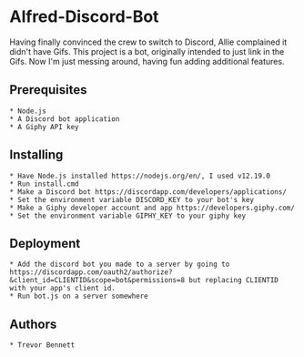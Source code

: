 # Alfred-Discord-Bot

Having finally convinced the crew to switch to Discord, Allie complained it didn't have Gifs. This project is a bot, originally intended to just link in the Gifs. Now I'm just messing around, having fun adding additional features.

## Prerequisites
    * Node.js
    * A Discord bot application
    * A Giphy API key
    
## Installing
    * Have Node.js installed https://nodejs.org/en/, I used v12.19.0
    * Run install.cmd
    * Make a Discord bot https://discordapp.com/developers/applications/
    * Set the environment variable DISCORD_KEY to your bot's key
    * Make a Giphy developer account and app https://developers.giphy.com/
    * Set the environment variable GIPHY_KEY to your giphy key

## Deployment
    * Add the discord bot you made to a server by going to https://discordapp.com/oauth2/authorize?&client_id=CLIENTID&scope=bot&permissions=8 but replacing CLIENTID with your app's client id.
    * Run bot.js on a server somewhere
    
## Authors
    * Trevor Bennett
